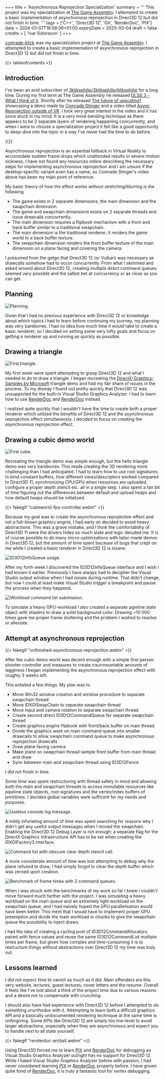 +++
title = 'Asynchronous Reprojection Specialization'
summary = '''
This project was my specialization at [The Game Assembly](https://thegameassembly.com).
I attempted to create a basic implementation of asynchronous reprojection in Direct3D 12 
but did not finish in time.
'''
tags = ['C++', 'Direct3D 12', 'Git', 'RenderDoc', 'PIX']
date = 2024-01-07T18:58:06+01:00
expiryDate = 2025-03-04
draft = false
credits = [
    'Ivar Sidorsson'
]
+++

[comrade-klick](https://github.com/fluffy-kalashnikov/comrade-klick) was my specialization 
project at [The Game Assembly](https://thegameassembly.com). I attempted to create a basic 
implementation of asynchronous reprojection in Direct3D 12 but did not finish in time.

{{< tableofcontents >}}

## Introduction
I've been an avid subscriber of [3kliksphilip](https://www.youtube.com/@3kliksphilip)/[2kliksphilip](https://www.youtube.com/@2kliksphilip)/[kliksphilip](https://www.youtube.com/@kliksphilip) for a long time. During my first term at The Game Assembly 
he released [DLSS 3 - What I think of it](https://www.youtube.com/watch?v=OjPEdtd1g6I&t=539s). 
Shortly after he released [The future of upscaling?](https://youtu.be/f8piCZz0p-Y?si=iPn88J_FmiLd_DZK)
showcasing a demo made by [Comrade Stinger](https://www.youtube.com/@comradestinger) and a 
video titled [Async Reprojection outside of VR](https://www.youtube.com/watch?v=VvFyOFacljg).
I took very great interest in the video and it has since stuck in my mind. It is a very
mind-bending technique as there appears to be 2 separate layers of rendering happening 
concurrently, and when I were to choose a specialization project it felt like a good
opportunity to deep-dive into the topic in a way I've never had the time to do before.

{{<youtube id="VvFyOFacljg" title="Comrade Stinger's video 'Async Reprojection outside of VR'.">}}

Asynchronous reprojection is an essential fallback in Virtual Reality to accomodate sudden
frame drops which unattended results in severe motion sickness. I have not found any resources
online describing the necessary steps for implementing asynchronous reprojection and I am 
unsure if the desktop-specific variant even has a name, so Comrade Stinger's video above 
has been my main point of reference.

My basic theory of how the effect works without stretching/blurring is the following.
* The game exists in 2 separate dimensions, the main dimension and the swapchain dimension.
* The game and swapchain dimensions exists on 2 separate threads and issue drawcalls concurrently. 
* The main dimension requires a flipbook mechanism with a front and back buffer similar to a traditional swapchain.
* The main dimension is the traditional renderer; it renders the game world to a back buffer texture.
* The swapchain dimension renders the front buffer texture of the main dimension on a plane facing and covering the camera.

I presumed from the getgo that Direct3D 12 (or Vulkan) was necessary as drawcalls somehow had to
occur concurrently. From what I skimmed and asked around about Direct3D 12, creating 
multiple direct command queues seemed very possible and the safest bet at concurrency or
as close as you can get.

## Planning

![Planning.](planning.webp)

Given that I had no previous experience with Direct3D 12 or knowledge about which topics I
had to learn before continuing my journey, my planning was very barebones. I had no idea
how much time it would take to create a basic renderer, so I decided on setting some very 
lofty goals and focus on getting a renderer up and running as quickly as possible.

## Drawing a triangle
![First triangle.](first-triangle.webp)

My first week were spent attempting to grasp Direct3D 12 and what I needed to do to
draw a triangle. I began recreating the [DirectX-Graphics-Samples by Microsoft](https://github.com/Microsoft/DirectX-Graphics-Samples)
triangle demo and had my fair share of issues in the process. To my dismay I 
found out pretty quickly that Direct3D 12 was unsupported for the built-in 
Visual Studio Graphics Analyzer. I had to learn how to use [RenderDoc](https://renderdoc.org/) 
and [RenderDoc](https://renderdoc.org/) instead.

I realized quite quickly that I wouldn't have the time to create both a proper renderer 
which utilized the benefits of Direct3D 12 and the asynchronous reprojection effect
simultaneosly. I decided to focus on creating the asynchronous reprojection effect.

## Drawing a cubic demo world
![First cube.](first-cube.webp)

Recreating the triangle demo was simple enough, but the hello triangle demo was 
very barebones. This made creating the 3D rendering more challenging than I had
anticipated. I had to learn how to use root signatures to bind constant buffers, 
how different views/descriptors worked compared to Direct3D 11, synchronizing 
CPU/GPU when resources are uploaded, configure a proper depth stencil etc. all
in a single step. I also spent a fair bit of time figuring out the differences 
between default and upload heaps and how default heaps should be initialized.

{{< fakegif "cubeworld-fps-controller.webm" >}}

Because my goal was to create the asynchronous reprojection effect and not a
full-blown graphics engine, I had early on decided to avoid heavy abstractions.
This was a grave mistake, and I think the comfortability of Direct3D 11 were
the drivers hides so much state and logic deluded me. It is of course possible
to do many micro-optimizations with tailor-made demos in Direct3D 12, but the 
amount of time spent because of bugs that crept on me while I created a basic 
renderer in Direct3D 12 is insane.

![ID3D12InfoQueue usage.](info-queue.webp)

After my forth week I discovered the ID3D12InfoQueue interface and I wish I 
had known it earlier. Previously I have always had to decipher the Visual Studio
output window when I had issues during runtime. That didn't change, but now
I could at least make Visual Studio trigger a breakpoint and pause the process 
when they happend.

![Workload command list submission.](workload.webp)

To simulate a heavy GPU-workload I also created a separate pipeline state object 
with shaders to draw a solid background color. Drawing ~10 000 times gave me proper 
frame stuttering and the problem I wished to resolve or alleviate.

## Attempt at asynchronous reprojection

{{< fakegif "unfinished-asynchronous-reprojection.webm" >}}

After the cubic demo world was decent enough with a simple first person shooter-controller 
and measures to create insurmountable amounts of lagginess I began 
implementing the asynchronous reprojection effect with roughly 3 weeks left.

This entailed a few things. My plan was to
* Move Win32 window creation and window procedure to separate swapchain thread
* Move IDXGISwapChain to separate swapchain thread
* Move input and camera rotation to separate swapchain thread
* Create second direct ID3D12CommandQueue for separate swapchain thread
* Create graphics engine flipbook with front/back buffer on main thread
* Divide the graphics work on main command queue into smaller drawcalls to allow swapchain command queue to make asynchronous reprojection drawcalls
* Draw plane facing camera
* Make plane on swapchain thread sample front buffer from main thread and draw
* Sync between main and swapchain thread using ID3D12Fence

I did not finish in time.

Some time was spent restructuring with thread safety in mind and allowing both the 
main and swapchain threads to access immutable resources like pipeline state objects, root 
signatures and the vertex/index buffers of primitives. I decided global variables were
sufficent for my needs and purposes.

![Useless console log message.](thank-you-d3d12.webp)

A mildy infuriating amount of time was spent searching for reasons why I didn't get any
useful output messages when I moved the swapchain. Enabling the Direct3D 12 Debug Layer
is not enough; a separate flag for the DirectX Graphics Infrastructure API has to be set
when creating the IDXGIFactory3 interface.

![Command list with obscure clear depth stencil call.](clearing-depth-stencil-view.webp)

A more considerate amount of time was lost attempting to debug why the plane
refused to draw; I had simply forgot to clear the depth buffer which was zeroed upon creation.

![Benchmark of frame times with 2 command queues.](benchmarks.webp)

When I was struck with the benchmarks of my work so far I knew I couldn't move forward 
much farther with the project. I was simulating a heavy workload on the main queue and 
an extremely light workload on the swapchain queue, and I had naively hoped the GPU 
parallelisation would have been better. This ment that I would have to implement proper 
GPU preemption and divide the main workload in chunks to give the swapchain queue the 
possibility to inject draws.

I had the idea of creating a cycling pool of ID3D12CommandAllocators paired with fence values 
and reuse the same ID3D12CommandList multiple times per frame, but given how complex and 
time-consuming it is to restructure things without abstractions over Direct3D 12 my time 
was truly out.

## Lessons learned

I did not expect time to vanish as much as it did. Main offenders are this very website, 
lectures, guest lectures, cover letters and the resume. Overall it feels like I've lost
about a third of the project time due to various reasons and a desire not to compensate
with crunching.

I should also have had experience with Direct3D 12 before I attempted to do something
unorthodox with it. Attempting to learn both a difficult graphics API and a basically 
undocumented rendering technique at the same time is unforgiving. Some APIs like 
Direct3D 12 are simply too low-level to avoid larger abstractions, especially
when they are asynchronous and expect you to handle next to all state yourself.

{{< fakegif "renderdoc-arcball.webm" >}}

Using Direct3D forced me to learn [PIX](https://devblogs.microsoft.com/pix/download/) 
and [RenderDoc](https://renderdoc.org/) for debugging as Visual Studio 
Graphics Analyzer outright has no support for Direct3D 12. While I hated Visual Studio Graphics 
Analyzer before with passion, I had never considered learning [PIX](https://devblogs.microsoft.com/pix/download/) 
or [RenderDoc](https://renderdoc.org/) properly before. I have grown quite fond of 
[RenderDoc](https://renderdoc.org/), it is truly a fantastic tool for vertex debugging.
